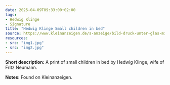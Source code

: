 ```yaml
---
date: 2025-04-09T09:33:00+02:00
tags:
- Hedwig Klinge
- Signature
title: "Hedwig Klinge Small children in bed"
source: https://www.kleinanzeigen.de/s-anzeige/bild-druck-unter-glas-mit-rahmen-kinder-im-bett-klinge-vintage/3032341351-240-786
resources:
- src: "img1.jpg"
- src: "img2.jpg"
---
```


**Short description:** A print of small children in bed by Hedwig Klinge, wife of Fritz Neumann.

**Notes:** Found on Kleinanzeigen.

